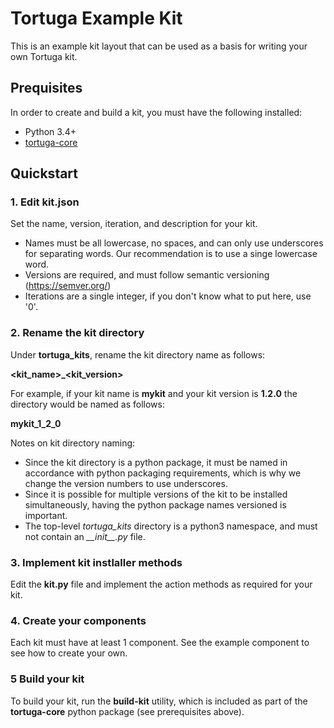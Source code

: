 # Tortuga Example Kit

This is an example kit layout that can be used as a basis for writing your own Tortuga kit.

## Prequisites

In order to create and build a kit, you must have the following installed:

- Python 3.4+
- [tortuga-core](https://github.com/UnivaCorporation/tortuga)

## Quickstart

### 1. Edit kit.json

Set the name, version, iteration, and description for your kit.

- Names must be all lowercase, no spaces, and can only use underscores for separating words. Our recommendation is to use a singe lowercase word.
- Versions are required, and must follow semantic versioning (https://semver.org/)
- Iterations are a single integer, if you don't know what to put here, use '0'.

### 2. Rename the kit directory

Under **tortuga_kits**, rename the kit directory name as follows:

**<kit_name>_<kit_version>**

For example, if your kit name is **mykit** and your kit version is **1.2.0** the directory would be named as follows:

**mykit_1_2_0**

Notes on kit directory naming:

- Since the kit directory is a python package, it must be named in accordance with python packaging requirements, which is why we change the version numbers to use underscores.
- Since it is possible for multiple versions of the kit to be installed simultaneously, having the python package names versioned is important.
- The top-level *tortuga_kits* directory is a python3 namespace, and must not contain an *\_\_init\_\_.py* file.

### 3. Implement kit instlaller methods

Edit the **kit.py** file and implement the action methods as required for your kit.

### 4. Create your components

Each kit must have at least 1 component. See the example component to see how to create your own.

### 5 Build your kit

To build your kit, run the **build-kit** utility, which is included as part of the **tortuga-core** python package (see prerequisites above).
